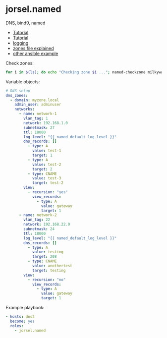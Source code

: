 # jorsel.named

DNS, bind9, named

- [Tutorial](http://www.zytrax.com/books/dns/ch7/queries.html)
- [Tutorial](https://www.digitalocean.com/community/tutorials/how-to-configure-bind-as-a-caching-or-forwarding-dns-server-on-ubuntu-14-04)
- [logging](http://www.zytrax.com/books/dns/ch7/logging.html)
- [zones file explained](https://help.dyn.com/how-to-format-a-zone-file/)
- [other ansible example](https://github.com/systemli/ansible-role-bind9/blob/master/templates/bind/zones/db.template.j2)

Check zones:

```bash
for i in $(ls); do echo "Checking zone $i ..."; named-checkzone milkywaygalaxy.be $i; echo ; done
```

Variable objects:
```yml
# DNS setup
dns_zones: 
  - domain: myzone.local
    admin_user: adminuser
    networks:
      - name: network-1
        vlan_tag: 1
        network: 192.168.1.0
        subnetmask: 27
        ttl: 18000
        log_level: "{{ named_default_log_level }}"
        dns_records: []
          - type: A
            value: test-1
            target: 1
          - type: A
            value: test-2
            target: 2
          - type: CNAME
            value: test-3
            target: test-2
        view:
          - recursion: "yes"
            view_records:
              - type: A
                value: gateway
                target: 1
      - name: network-2
        vlan_tag: 22
        network: 192.168.22.0
        subnetmask: 24
        ttl: 18000
        log_level: "{{ named_default_log_level }}"
        dns_records: []
          - type: A
            value: testing
            target: 208
          - type: CNAME
            value: anothertest
            target: testing
        view:
          - recursion: "no"
            view_records:
              - type: A
                value: gateway
                target: 1


```


Example playbook:

```yml
- hosts: dns2
  become: yes
  roles:
    - jorsel.named
```